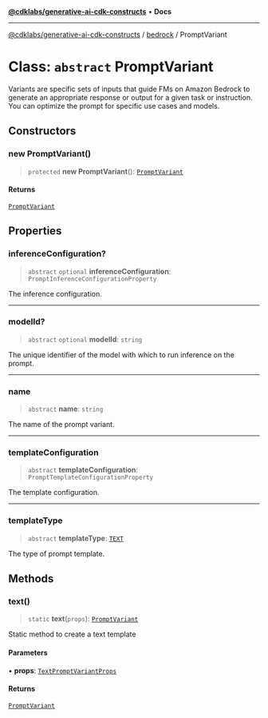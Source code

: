 [**@cdklabs/generative-ai-cdk-constructs**](../../../README.md) • **Docs**

***

[@cdklabs/generative-ai-cdk-constructs](../../../README.md) / [bedrock](../README.md) / PromptVariant

# Class: `abstract` PromptVariant

Variants are specific sets of inputs that guide FMs on Amazon Bedrock to
generate an appropriate response or output for a given task or instruction.
You can optimize the prompt for specific use cases and models.

## Constructors

### new PromptVariant()

> `protected` **new PromptVariant**(): [`PromptVariant`](PromptVariant.md)

#### Returns

[`PromptVariant`](PromptVariant.md)

## Properties

### inferenceConfiguration?

> `abstract` `optional` **inferenceConfiguration**: `PromptInferenceConfigurationProperty`

The inference configuration.

***

### modelId?

> `abstract` `optional` **modelId**: `string`

The unique identifier of the model with which to run inference on the prompt.

***

### name

> `abstract` **name**: `string`

The name of the prompt variant.

***

### templateConfiguration

> `abstract` **templateConfiguration**: `PromptTemplateConfigurationProperty`

The template configuration.

***

### templateType

> `abstract` **templateType**: [`TEXT`](../enumerations/PromptTemplateType.md#text)

The type of prompt template.

## Methods

### text()

> `static` **text**(`props`): [`PromptVariant`](PromptVariant.md)

Static method to create a text template

#### Parameters

• **props**: [`TextPromptVariantProps`](../interfaces/TextPromptVariantProps.md)

#### Returns

[`PromptVariant`](PromptVariant.md)
